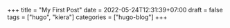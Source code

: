 +++
title = "My First Post"
date = 2022-05-24T12:31:39+07:00
draft = false
tags = ["hugo", "kiera"]
categories = ["hugo-blog"]
+++